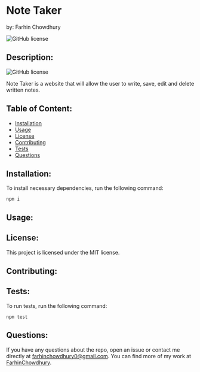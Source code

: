 # Note Taker
by: Farhin Chowdhury


![GitHub license](https://img.shields.io/badge/javascript-100%25-blue)


## Description:
![GitHub license](https://img.shields.io/badge/license-MIT-blue.svg "License Badge")

 Note Taker is a website that will allow the user to write, save, edit and delete written notes.


## Table of Content:

* [Installation](*installation)
* [Usage](#usage)
* [License](#license)
* [Contributing](#contributing)
* [Tests](#tests)
* [Questions](#questions)


## Installation:

 To install necessary dependencies, run the following command:



    npm i


## Usage:




## License:

This project is licensed under the MIT license.


## Contributing:




## Tests:

To run tests, run the following command:


 
    npm test

    


## Questions:

If you have any questions about the repo, open an issue or contact me directly at farhinchowdhury0@gmail.com. You can find more of my work at [FarhinChowdhury](https://github.com/FarhinChowdhury).